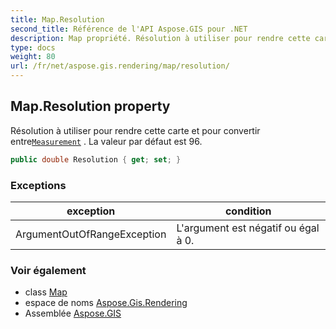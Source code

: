 ```yaml
---
title: Map.Resolution
second_title: Référence de l'API Aspose.GIS pour .NET
description: Map propriété. Résolution à utiliser pour rendre cette carte et pour convertir entreMeasurement . La valeur par défaut est 96.
type: docs
weight: 80
url: /fr/net/aspose.gis.rendering/map/resolution/
---
```

## Map.Resolution property

Résolution à utiliser pour rendre cette carte et pour convertir entre[`Measurement`](../../measurement/) . La valeur par défaut est 96.

```csharp
public double Resolution { get; set; }
```

### Exceptions

| exception | condition |
| --- | --- |
| ArgumentOutOfRangeException | L'argument est négatif ou égal à 0. |

### Voir également

* class [Map](../)
* espace de noms [Aspose.Gis.Rendering](../../map/)
* Assemblée [Aspose.GIS](../../../)


